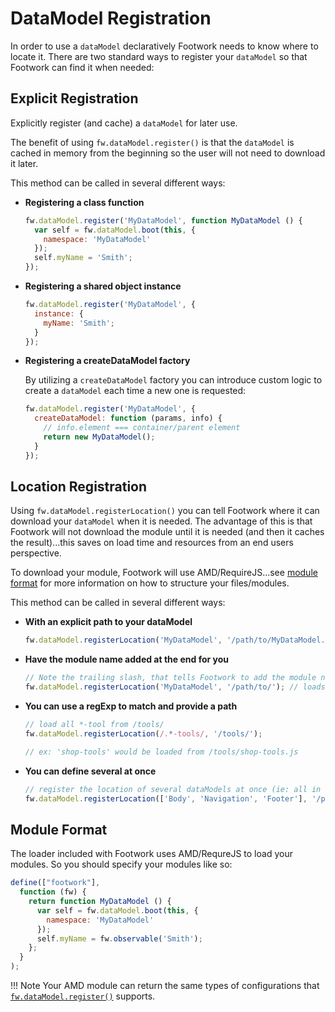 # DataModel Registration

In order to use a `dataModel` declaratively Footwork needs to know where to locate it. There are two standard ways to register your `dataModel` so that Footwork can find it when needed:

## Explicit Registration

Explicitly register (and cache) a `dataModel` for later use.

The benefit of using `fw.dataModel.register()` is that the `dataModel` is cached in memory from the beginning so the user will not need to download it later.

This method can be called in several different ways:

* **Registering a class function**

    ```javascript
    fw.dataModel.register('MyDataModel', function MyDataModel () {
      var self = fw.dataModel.boot(this, {
        namespace: 'MyDataModel'
      });
      self.myName = 'Smith';
    });
    ```

* **Registering a shared object instance**

    ```javascript
    fw.dataModel.register('MyDataModel', {
      instance: {
        myName: 'Smith';
      }
    });
    ```

* **Registering a createDataModel factory**

    By utilizing a `createDataModel` factory you can introduce custom logic to create a `dataModel` each time a new one is requested:

    ```javascript
    fw.dataModel.register('MyDataModel', {
      createDataModel: function (params, info) {
        // info.element === container/parent element
        return new MyDataModel();
      }
    });
    ```

## Location Registration

Using `fw.dataModel.registerLocation()` you can tell Footwork where it can download your `dataModel` when it is needed. The advantage of this is that Footwork will not download the module until it is needed (and then it caches the result)...this saves on load time and resources from an end users perspective.

To download your module, Footwork will use AMD/RequireJS...see [module format](#module-format) for more information on how to structure your files/modules.

This method can be called in several different ways:

* **With an explicit path to your dataModel**

    ```javascript
    fw.dataModel.registerLocation('MyDataModel', '/path/to/MyDataModel.js');
    ```

* **Have the module name added at the end for you**

    ```javascript
    // Note the trailing slash, that tells Footwork to add the module name at the end
    fw.dataModel.registerLocation('MyDataModel', '/path/to/'); // loads /path/to/MyDataModel.js
    ```

* **You can use a regExp to match and provide a path**

    ```javascript
    // load all *-tool from /tools/
    fw.dataModel.registerLocation(/.*-tools/, '/tools/');

    // ex: 'shop-tools' would be loaded from /tools/shop-tools.js
    ```

* **You can define several at once**

    ```javascript
    // register the location of several dataModels at once (ie: all in the same folder)
    fw.dataModel.registerLocation(['Body', 'Navigation', 'Footer'], '/pageAreas/');
    ```

## Module Format

The loader included with Footwork uses AMD/RequreJS to load your modules. So you should specify your modules like so:

```javascript
define(["footwork"],
  function (fw) {
    return function MyDataModel () {
      var self = fw.dataModel.boot(this, {
        namespace: 'MyDataModel'
      });
      self.myName = fw.observable('Smith');
    };
  }
);
```

!!! Note
    Your AMD module can return the same types of configurations that [`fw.dataModel.register()`](#explicit-registration) supports.
